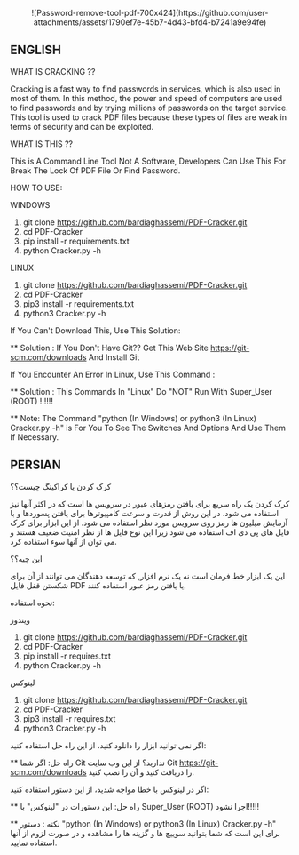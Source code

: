 <p align="center">
  ![Password-remove-tool-pdf-700x424](https://github.com/user-attachments/assets/1790ef7e-45b7-4d43-bfd4-b7241a9e94fe)
</p>

## ENGLISH 

WHAT IS CRACKING ??

Cracking is a fast way to find passwords in services, which is also used in most of them. In this method, the power and speed of computers are used to find passwords and by trying millions of passwords on the target service.
This tool is used to crack PDF files because these types of files are weak in terms of security and can be exploited.

WHAT IS THIS ??

This is A Command Line Tool Not A Software, Developers Can Use This For Break The Lock Of PDF File Or Find Password.

HOW TO USE:

WINDOWS
1. git clone https://github.com/bardiaghassemi/PDF-Cracker.git
2. cd PDF-Cracker
3. pip install -r requirements.txt
4. python Cracker.py -h

LINUX
1. git clone https://github.com/bardiaghassemi/PDF-Cracker.git
2. cd PDF-Cracker
3. pip3 install -r requirements.txt
4. python3 Cracker.py -h

If You Can't Download This, Use This Solution:

** Solution : If You Don't Have Git?? Get This Web Site https://git-scm.com/downloads And Install Git

If You Encounter An Error In Linux, Use This Command : 

** Solution : This Commands In "Linux" Do "NOT" Run With Super_User (ROOT) !!!!!!

** Note: The Command "python (In Windows) or python3 (In Linux) Cracker.py -h" is For You To See The Switches And Options And Use Them If Necessary.

## PERSIAN

کرک کردن یا کراکینگ چیست؟؟

کرک کردن یک راه سریع برای یافتن رمزهای عبور در سرویس ها است که در اکثر آنها نیز استفاده می شود. در این روش از قدرت و سرعت کامپیوترها برای یافتن پسوردها و با آزمایش میلیون ها رمز روی سرویس مورد نظر استفاده می شود.
از این ابزار برای کرک فایل های پی دی اف استفاده می شود زیرا این نوع فایل ها از نظر امنیت ضعیف هستند و می توان از آنها سوء استفاده کرد.

این چیه؟؟

این یک ابزار خط فرمان است نه یک نرم افزار, که توسعه دهندگان می توانند از آن برای شکستن قفل فایل PDF یا یافتن رمز عبور استفاده کنند.

نحوه استفاده:

ویندوز
1. git clone https://github.com/bardiaghassemi/PDF-Cracker.git
2. cd PDF-Cracker
3. pip install -r requires.txt
4. python Cracker.py -h

لینوکس
1. git clone https://github.com/bardiaghassemi/PDF-Cracker.git
2. cd PDF-Cracker
3. pip3 install -r requires.txt
4. python3 Cracker.py -h

اگر نمی توانید ابزار را دانلود کنید، از این راه حل استفاده کنید:

** راه حل: اگر شما Git ندارید؟ از این وب سایت Git https://git-scm.com/downloads را دریافت کنید و آن را نصب کنید.

اگر در لینوکس با خطا مواجه شدید، از این دستور استفاده کنید:

** راه حل: این دستورات در "لینوکس" با Super_User (ROOT) اجرا نشود!!!!!

** نکته : دستور "python (In Windows) or python3 (In Linux) Cracker.py -h" برای این است که شما بتوانید سوییچ ها و گزینه ها را مشاهده و در صورت لزوم از آنها استفاده نمایید.
